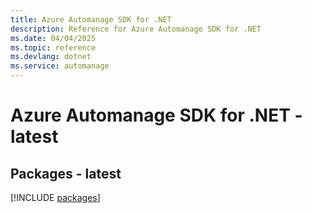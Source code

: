 ```yaml
---
title: Azure Automanage SDK for .NET
description: Reference for Azure Automanage SDK for .NET
ms.date: 04/04/2025
ms.topic: reference
ms.devlang: dotnet
ms.service: automanage
---
```

# Azure Automanage SDK for .NET - latest
## Packages - latest
[!INCLUDE [packages](automanage-index.md)]